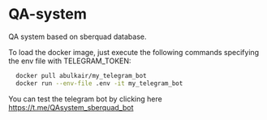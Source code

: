 # QA-system
QA system based on sberquad database.

To load the docker image, just execute the following commands specifying the env file with TELEGRAM_TOKEN:
```bash
  docker pull abulkair/my_telegram_bot
  docker run --env-file .env -it my_telegram_bot
```
You can test the telegram bot by clicking here https://t.me/QAsystem_sberquad_bot
